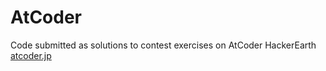 # AtCoder
Code submitted as solutions to contest exercises on AtCoder HackerEarth [atcoder.jp](https://atcoder.jp/)
